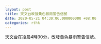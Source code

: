 ```yaml
---
layout: post
title: 天文台改發黃色暴雨警告信號
date: 2020-05-21 04:30:06.000000000 +08:00
categories: rthk
---
```


天文台在凌晨4時30分，改發黃色暴雨警告信號。
